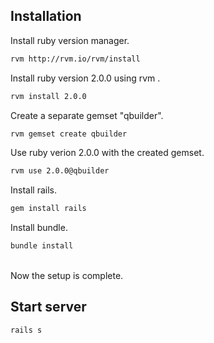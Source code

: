 Installation
------------

Install ruby version manager. 
```sh
rvm http://rvm.io/rvm/install
```
Install ruby version 2.0.0 using rvm . 
```sh
rvm install 2.0.0
```
Create a separate gemset "qbuilder". 
```sh
rvm gemset create qbuilder
```
Use ruby verion 2.0.0 with the created gemset. 
```sh
rvm use 2.0.0@qbuilder
```
Install rails. 
```sh
gem install rails
```
Install bundle. 
```sh
bundle install
```
<br> 
Now the setup is complete. 

<br>

Start server
------------
```sh
rails s
```

